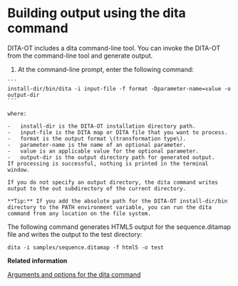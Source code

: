 # Building output using the dita command

DITA-OT includes a dita command-line tool. You can invoke the DITA-OT from the command-line tool and generate output.

1.   At the command-line prompt, enter the following command: 

    ```
    install-dir/bin/dita -i input-file -f format -Dparameter-name=value -o output-dir
    ```

    where:

    -   install-dir is the DITA-OT installation directory path.
    -   input-file is the DITA map or DITA file that you want to process.
    -   format is the output format \(transformation type\).
    -   parameter-name is the name of an optional parameter.
    -   value is an applicable value for the optional parameter.
    -   output-dir is the output directory path for generated output.
    If processing is successful, nothing is printed in the terminal window.

    If you do not specify an output directory, the dita command writes output to the out subdirectory of the current directory.

    **Tip:** If you add the absolute path for the DITA-OT install-dir/bin directory to the PATH environment variable, you can run the dita command from any location on the file system.


The following command generates HTML5 output for the sequence.ditamap file and writes the output to the test directory:

```
dita -i samples/sequence.ditamap -f html5 -o test
```

**Related information**  


[Arguments and options for the dita command](../parameters/dita-command-arguments.md)

